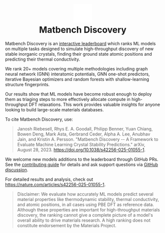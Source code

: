 <slot name="title">
  <h1 align="center">
    <img src="https://github.com/janosh/matbench-discovery/raw/main/site/static/favicon.svg" alt="Logo" width="60px"><br>
    Matbench Discovery
  </h1>
</slot>

<h4 align="center" class="toc-exclude" style="display: none;">

[![arXiv](https://img.shields.io/badge/arXiv-2308.14920-blue?logo=arxiv&logoColor=white)](https://arxiv.org/abs/2308.14920)
[![Tests](https://github.com/janosh/matbench-discovery/actions/workflows/test.yml/badge.svg)](https://github.com/janosh/matbench-discovery/actions/workflows/test.yml)
[![GitHub Pages](https://github.com/janosh/matbench-discovery/actions/workflows/gh-pages.yml/badge.svg)](https://github.com/janosh/matbench-discovery/actions/workflows/gh-pages.yml)
[![Requires Python 3.11+](https://img.shields.io/badge/Python-3.11+-blue.svg?logo=python&logoColor=white)](https://python.org/downloads)
[![PyPI](https://img.shields.io/pypi/v/matbench-discovery?logo=pypi&logoColor=white)](https://pypi.org/project/matbench-discovery?logo=pypi&logoColor=white)

</h4>

Matbench Discovery is an [interactive leaderboard](https://janosh.github.io/matbench-discovery/models) which ranks ML models on multiple tasks designed to simulate high-throughput discovery of new stable inorganic crystals, finding their ground state atomic positions and predicting their thermal conductivity.

We rank <slot name="model_count">20+</slot> models covering multiple methodologies including graph neural network (GNN) interatomic potentials, GNN one-shot predictors, iterative Bayesian optimizers and random forests with shallow-learning structure fingerprints.

<slot name="best_report" />

Our results show that ML models have become robust enough to deploy them as triaging steps to more effectively allocate compute in high-throughput DFT relaxations. This work provides valuable insights for anyone looking to build large-scale materials databases.

To cite Matbench Discovery, use:

> Janosh Riebesell, Rhys E. A. Goodall, Philipp Benner, Yuan Chiang, Bowen Deng, Mark Asta, Gerbrand Ceder, Alpha A. Lee, Anubhav Jain, and Kristin A. Persson. "Matbench Discovery -- A Framework to Evaluate Machine Learning Crystal Stability Predictions." arXiv, August 28, 2023. https://doi.org/10.1038/s42256-025-01055-1.

We welcome new models additions to the leaderboard through GitHub PRs. See the [contributing guide](https://janosh.github.io/matbench-discovery/contribute) for details and ask support questions via [GitHub discussion](https://github.com/janosh/matbench-discovery/discussions).

For detailed results and analysis, check out https://nature.com/articles/s42256-025-01055-1.

> Disclaimer: We evaluate how accurately ML models predict several material properties like thermodynamic stability, thermal conductivity, and atomic positions, in all cases using PBE DFT as reference data. Although these properties are important for high-throughput materials discovery, the ranking cannot give a complete picture of a model's overall ability to drive materials research. A high ranking does not constitute endorsement by the Materials Project.
